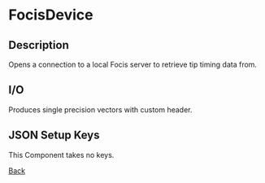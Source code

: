 # FocisDevice

## Description

Opens a connection to a local Focis server to retrieve tip timing data from.

## I/O

Produces single precision vectors with custom header.

## JSON Setup Keys

This Component takes no keys.

[Back](../../../phoenix-doc/Components/Inputs/PhoenixComponents.md)
